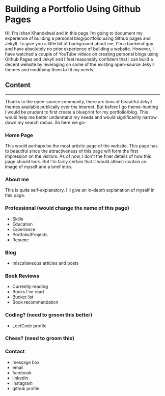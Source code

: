 # Building a Portfolio Using Github Pages


Hi! I'm Ishan Khandelwal and in this page I'm going to document my experience of building a personal blog/portfolio using Github pages and Jekyll.
To give you a little bit of background about me, I'm a backend guy and have absolutely no prior experience of building a website.
However, I have watched a couple of YouTube videos on creating personal blogs using Github Pages and Jekyll and I feel reasonably confident that I can build a decent website by leveraging on some of the existing open-source Jekyll themes and modifying them to fit my needs.

## Content
___
Thanks to the open-source community, there are tons of beautiful Jekyll themes available publically over the internet.
But before I go theme-hunting I would be prudent to first create a blueprint for my portfolio/blog. This would help me better understand my needs and would significantly narrow down my search radius. So here we go-


### Home Page
This would perhaps be the most artistic page of the website. This page has to beautiful since the attractiveness of this page will form the first impression on the visitors. As of now, I don't the finer details of how this page should look. But I'm fairly certain that it would atleast contain an image of myself and a brief intro.

### About me
This is quite self-explanatory. I'll give an in-depth explanation of myself in this page.

### Professional (would change the name of this page)
* Skills
* Education
* Experience
* Portfolio/Projects
* Resume

### Blog
* miscallaneous articles and posts

### Book Reviews
* Currently reading
* Books I've read
* Bucket list
* Book recommendation

### Coding? (need to groom this better)
* LeetCode profile

### Chess? (need to groom this)

### Contact
* message box 
* email
* facebook
* linkedin
* instagram
* github profile


